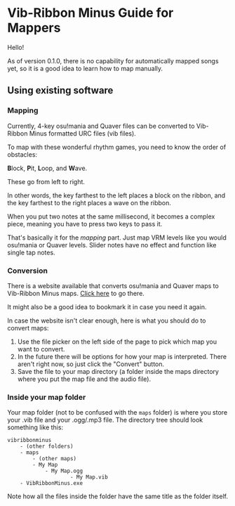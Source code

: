 # Vib-Ribbon Minus Guide for Mappers

Hello!

As of version 0.1.0, there is no capability for automatically mapped songs yet, so it is a good idea to learn how to map manually.

## Using existing software

### Mapping

Currently, 4-key osu!mania and Quaver files can be converted to Vib-Ribbon Minus formatted URC files (vib files).

To map with these wonderful rhythm games, you need to know the order of obstacles:

**B**lock, **P**it, **L**oop, and **W**ave.

These go from left to right.

In other words, the key farthest to the left places a block on the ribbon, and the key farthest to the right places a wave on the ribbon.

When you put two notes at the same millisecond, it becomes a complex piece, meaning you have to press two keys to pass it.

That's basically it for the *mapping* part. Just map VRM levels like you would osu!mania or Quaver levels. Slider notes have no effect and function like single tap notes.

### Conversion

There is a website available that converts osu!mania and Quaver maps to Vib-Ribbon Minus maps. [Click here](https://playnowknux.github.io/vrm-conversions/) to go there.

It might also be a good idea to bookmark it in case you need it again.

In case the website isn't clear enough, here is what you should do to convert maps:

1. Use the file picker on the left side of the page to pick which map you want to convert.
2. In the future there will be options for how your map is interpreted. There aren't right now, so just click the "Convert" button.
3. Save the file to your map directory (a folder inside the maps directory where you put the map file and the audio file).

### Inside your map folder

Your map folder (not to be confused with the `maps` folder) is where you store your .vib file and your .ogg/.mp3 file. The directory tree should look something like this:

```
vibribbonminus
	- (other folders)
	- maps
		- (other maps)
		- My Map
			- My Map.ogg
            		- My Map.vib
	- VibRibbonMinus.exe
```

Note how all the files inside the folder have the same title as the folder itself.
